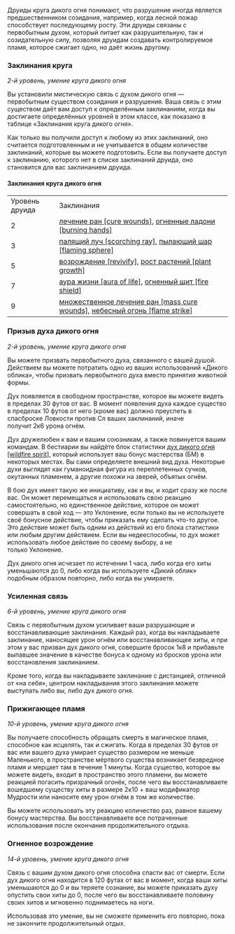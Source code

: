 Друиды круга дикого огня понимают, что разрушение иногда является предшественником созидания, например, когда лесной пожар способствует последующему росту. Эти друиды связаны с первобытным духом, который питает как разрушительную, так и созидательную силу, позволяя друидам создавать контролируемое пламя, которое сжигает одно, но даёт жизнь другому.

  

### Заклинания круга

_2-й уровень, умение круга дикого огня_

Вы установили мистическую связь с духом дикого огня — первобытным существом созидания и разрушения. Ваша связь с этим существом даёт вам доступ к определённым заклинаниям, когда вы достигаете определённых уровней в этом классе, как показано в таблице «Заклинания круга дикого огня».

Как только вы получили доступ к любому из этих заклинаний, оно считается подготовленным и не учитывается в общем количестве заклинаний, которые вы можете подготовить. Если вы получаете доступ к заклинанию, которого нет в списке заклинаний друида, оно становится для вас заклинанием друида.

#### Заклинания круга дикого огня

|   |   |
|---|---|
|Уровень друида|Заклинания|
|2|[лечение ран [cure wounds]](https://dnd.su/spells/145-cure_wounds/), [огненные ладони [burning hands]](https://dnd.su/spells/203-burning_hands/)|
|3|[палящий луч [scorching ray]](https://dnd.su/spells/225-scorching_ray/), [пылающий шар [flaming sphere]](https://dnd.su/spells/289-flaming_sphere/)|
|5|[возрождение [revivify]](https://dnd.su/spells/24-revivify/), [рост растений [plant growth]](https://dnd.su/spells/304-plant_growth/)|
|7|[аура жизни [aura of life]](https://dnd.su/spells/4-aura_of_life/), [огненный щит [fire shield]](https://dnd.su/spells/206-fire_shield/)|
|9|[множественное лечение ран [mass cure wounds]](https://dnd.su/spells/171-mass_cure_wounds/), [небесный огонь [flame strike]](https://dnd.su/spells/181-flame_strike/)|

  

### Призыв духа дикого огня

_2-й уровень, умение круга дикого огня_

Вы можете призвать первобытного духа, связанного с вашей душой. Действием вы можете потратить одно из ваших использований «Дикого облика», чтобы призвать первобытного духа вместо принятия животной формы.

Дух появляется в свободном пространстве, которое вы можете видеть в пределах 30 футов от вас. В момент появления духа каждое существо в пределах 10 футов от него (кроме вас) должно преуспеть в спасброске Ловкости против Сл ваших заклинаний, иначе получит 2к6 урона огнём.

Дух дружелюбен к вам и вашим союзникам, а также повинуется вашим командам. В бестиарии вы найдёте блок статистики [дух дикого огня [wildfire spirit]](https://dnd.su/bestiary/4235-wildefire_spirit/), который использует ваш бонус мастерства (БМ) в некоторых местах. Вы сами определяете внешний вид духа. Некоторые духи выглядят как гуманоидная фигура из переплетенных сучков, окутанных пламенем, а другие похожи на зверей, объятых огнём.

В бою дух имеет такую же инициативу, как и вы, и ходит сразу же после вас. Он может перемещаться и использовать свою реакцию самостоятельно, но единственное действие, которое он может совершать в свой ход — это Уклонение, если только вы не используете своё бонусное действие, чтобы приказать ему сделать что-то другое. Это действие может быть одним из действий из его блока статистики или любым другим действием. Если вы недееспособны, то дух может использовать любое действие по своему выбору, а не только Уклонение.

Дух дикого огня исчезает по истечении 1 часа, либо когда его хиты уменьшаются до 0, либо когда вы используете «Дикий облик» подобным образом повторно, либо когда вы умираете.

  

### Усиленная связь

_6-й уровень, умение круга дикого огня_

Связь с первобытным духом усиливает ваши разрушающие и восстанавливающие заклинания. Каждый раз, когда вы накладываете заклинание, наносящее урон огнём или восстанавливающее хиты, и при этом у вас призван дух дикого огня, совершите бросок 1к8 и прибавьте выпавшее значение в качестве бонуса к одному из бросков урона или восстановления заклинанием.

Кроме того, когда вы накладываете заклинание с дистанцией, отличной от «на себя», центром накладывания этого заклинания можете выступать либо вы, либо дух дикого огня.

  

### Прижигающее пламя

_10-й уровень, умение круга дикого огня_

Вы получаете способность обращать смерть в магическое пламя, способное как исцелять, так и сжигать. Когда в пределах 30 футов от вас или вашего духа умирает существо размером не меньше Маленького, в пространстве мёртвого существа возникает безвредное пламя и мерцает там в течение 1 минуты. Когда существо, которое вы можете видеть, входит в пространство этого пламени, вы можете реакцией погасить призрачный огонёк, после чего вы восстанавливаете вошедшему существу хиты в размере 2к10 + ваш модификатор Мудрости или наносите ему урон огнём в том же количестве.

Вы можете использовать эту реакцию количество раз, равное вашему бонусу мастерства. Вы восстанавливаете все потраченные использования после окончания продолжительного отдыха.

  

### Огненное возрождение

_14-й уровень, умение круга дикого огня_

Связь с вашим духом дикого огня способна спасти вас от смерти. Если дух дикого огня находится в 120 футах от вас в момент, когда ваши хиты уменьшаются до 0 и вы теряете сознание, вы можете приказать духу опустить свои хиты до 0, после чего вы восстанавливаете половину своих хитов и мгновенно поднимаетесь на ноги.

Использовав это умение, вы не сможете применить его повторно, пока не закончите продолжительный отдых.